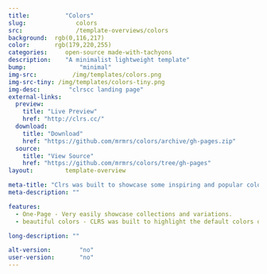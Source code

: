 ```yaml
---
title:			"Colors"
slug:			   colors
src:			   /template-overviews/colors
background:  rgb(0,116,217)
color:       rgb(179,220,255)
categories:		open-source made-with-tachyons
description:	"A minimalist lightweight template"
bump:			    "minimal"
img-src:		  /img/templates/colors.png
img-src-tiny: /img/templates/colors-tiny.png
img-desc:		 "clrscc landing page"
external-links:
  preview:
    title: "Live Preview"
    href: "http://clrs.cc/"
  download:
    title: "Download"
    href: "https://github.com/mrmrs/colors/archive/gh-pages.zip"
  source:
    title: "View Source"
    href: "https://github.com/mrmrs/colors/tree/gh-pages"
layout:			template-overview

meta-title: "Clrs was built to showcase some inspiring and popular color schemes."
meta-description: ""

features:
  - One-Page - Very easily showcase collections and variations.
  - beautiful colors - CLRS was built to highlight the default colors of the web

long-description: ""

alt-version:		"no"
user-version:		"no"
---
```

